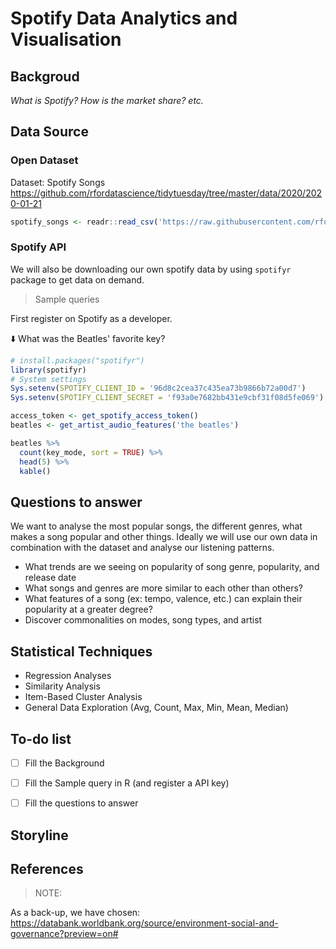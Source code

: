 # Spotify Data Analytics and Visualisation

## Backgroud

*What is Spotify? How is the market share? etc.*




## Data Source

### Open Dataset

Dataset: Spotify Songs
https://github.com/rfordatascience/tidytuesday/tree/master/data/2020/2020-01-21

```R
spotify_songs <- readr::read_csv('https://raw.githubusercontent.com/rfordatascience/tidytuesday/master/data/2020/2020-01-21/spotify_songs.csv')
```



### Spotify API

We will also be downloading our own spotify data by using `spotifyr` package to get data on demand.

> Sample queries

First register on Spotify as a developer.

⬇️ What was the Beatles' favorite key?

```R
# install.packages("spotifyr")
library(spotifyr)
# System settings
Sys.setenv(SPOTIFY_CLIENT_ID = '96d8c2cea37c435ea73b9866b72a00d7')
Sys.setenv(SPOTIFY_CLIENT_SECRET = 'f93a0e7682bb431e9cbf31f08d5fe069')

access_token <- get_spotify_access_token()
beatles <- get_artist_audio_features('the beatles')

beatles %>% 
  count(key_mode, sort = TRUE) %>% 
  head(5) %>% 
  kable()
```



## Questions to answer

We want to analyse the most popular songs, the different genres, what makes a song popular and other things. Ideally we will use our own data in combination with the dataset and analyse our listening patterns. 
* What trends are we seeing on popularity of song genre, popularity, and release date 
* What songs and genres are more similar to each other than others? 
* What features of a song (ex: tempo, valence, etc.) can explain their popularity at a greater degree?
* Discover commonalities on modes, song types, and artist 

## Statistical Techniques 

* Regression Analyses 
* Similarity Analysis 
* Item-Based Cluster Analysis 
* General Data Exploration (Avg, Count, Max, Min, Mean, Median) 




## To-do list

- [ ] Fill the Background
- [ ] Fill the Sample query in R (and register a API key)
- [ ] Fill the questions to answer



## Storyline





## References


> NOTE: 

As a back-up, we have chosen:
https://databank.worldbank.org/source/environment-social-and-governance?preview=on#



